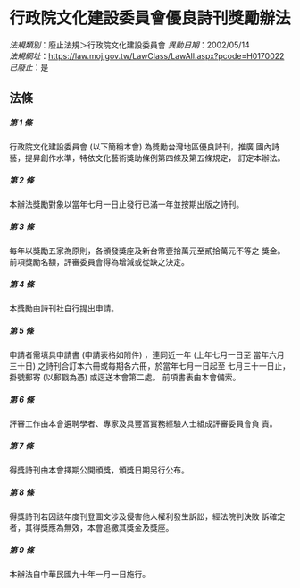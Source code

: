 # 行政院文化建設委員會優良詩刊獎勵辦法

*法規類別*：廢止法規＞行政院文化建設委員會
*異動日期*：2002/05/14  
*法規網址*：https://law.moj.gov.tw/LawClass/LawAll.aspx?pcode=H0170022
*已廢止*：是


## 法條
##### 第 1 條
行政院文化建設委員會 (以下簡稱本會) 為獎勵台灣地區優良詩刊，推廣
國內詩藝，提昇創作水準，特依文化藝術獎助條例第四條及第五條規定，
訂定本辦法。


##### 第 2 條
本辦法獎勵對象以當年七月一日止發行已滿一年並按期出版之詩刊。


##### 第 3 條
每年以獎勵五家為原則，各頒發獎座及新台幣壹拾萬元至貳拾萬元不等之
獎金。
前項獎勵名額，評審委員會得為增減或從缺之決定。


##### 第 4 條
本獎勵由詩刊社自行提出申請。


##### 第 5 條
申請者需填具申請書 (申請表格如附件) ，連同近一年 (上年七月一日至
當年六月三十日) 之詩刊合訂本六冊或每期各六冊，於當年七月一日起至
七月三十一日止，掛號郵寄 (以郵戳為憑) 或逕送本會第二處。
前項書表由本會備索。


##### 第 6 條
評審工作由本會遴聘學者、專家及具豐富實務經驗人士組成評審委員會負
責。


##### 第 7 條
得獎詩刊由本會擇期公開頒獎，頒獎日期另行公布。


##### 第 8 條
得獎詩刊若因該年度刊登圖文涉及侵害他人權利發生訴訟，經法院判決敗
訴確定者，其得獎應為無效，本會追繳其獎金及獎座。


##### 第 9 條
本辦法自中華民國九十年一月一日施行。



